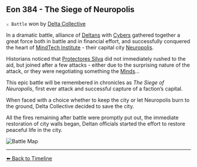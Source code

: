 ## Eon 384 - The Siege of Neuropolis

`⚔️ Battle` won by [Delta Collective](https://zeithalt.github.io/r/delta_collective.html)

In a dramatic battle, alliance of [Deltans](https://zeithalt.github.io/r/deltans.html) with [Cybers](https://zeithalt.github.io/r/cybers.html) gathered together a great force both in battle and in financial effort, and successfully conquered the heart of [MindTech Institute](https://zeithalt.github.io/r/mindtech_institute.html) -  their capital city [Neuropolis](https://zeithalt.github.io/r/neuropolis.html).

Historians noticed that [Protectores Silva](https://zeithalt.github.io/r/protectores_silva.html) did not immediately rushed to the aid, but joined after a few attacks - either due to the surprising nature of the attack, or they were negotiating something the [Minds](https://zeithalt.github.io/r/minds.html)…

This epic battle will be remembered in chronicles as _The Siege of Neuropolis_, first ever attack and successful capture of a faction’s capital.

When faced with a choice whether to keep the city or let Neuropolis burn to the ground, Delta Collective decided to save the city.

All the fires remaining after battle were promptly put out, the immediate restoration of city walls began, Deltan officials started the effort to restore peaceful life in the city.

![Battle Map](https://zeithalt.github.io/t/m/eon0384.png)



----------
[⬅️ Back to Timeline](https://zeithalt.github.io/t/#eon0384)